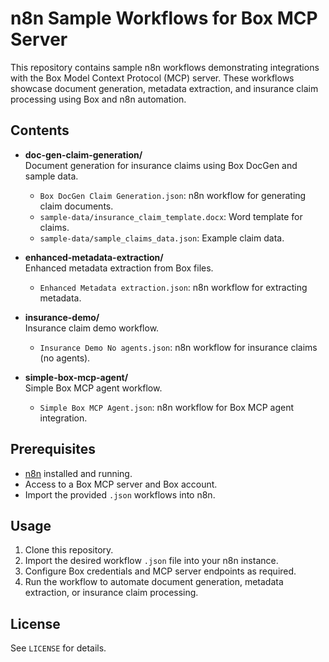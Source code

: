 # n8n Sample Workflows for Box MCP Server

This repository contains sample n8n workflows demonstrating integrations with the Box Model Context Protocol (MCP) server. These workflows showcase document generation, metadata extraction, and insurance claim processing using Box and n8n automation.

## Contents

- **doc-gen-claim-generation/**  
  Document generation for insurance claims using Box DocGen and sample data.
  - `Box DocGen Claim Generation.json`: n8n workflow for generating claim documents.
  - `sample-data/insurance_claim_template.docx`: Word template for claims.
  - `sample-data/sample_claims_data.json`: Example claim data.

- **enhanced-metadata-extraction/**  
  Enhanced metadata extraction from Box files.
  - `Enhanced Metadata extraction.json`: n8n workflow for extracting metadata.

- **insurance-demo/**  
  Insurance claim demo workflow.
  - `Insurance Demo No agents.json`: n8n workflow for insurance claims (no agents).

- **simple-box-mcp-agent/**  
  Simple Box MCP agent workflow.
  - `Simple Box MCP Agent.json`: n8n workflow for Box MCP agent integration.

## Prerequisites

- [n8n](https://n8n.io/) installed and running.
- Access to a Box MCP server and Box account.
- Import the provided `.json` workflows into n8n.

## Usage

1. Clone this repository.
2. Import the desired workflow `.json` file into your n8n instance.
3. Configure Box credentials and MCP server endpoints as required.
4. Run the workflow to automate document generation, metadata extraction, or insurance claim processing.

## License

See `LICENSE` for details.
